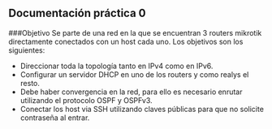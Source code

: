 ## Documentación práctica 0
###Objetivo
Se parte de una red en la que se encuentran 3 routers mikrotik directamente conectados con un host cada uno.
Los objetivos son los siguientes:
- Direccionar toda la topología tanto en IPv4 como en IPv6.
- Configurar un servidor DHCP en uno de los routers y como realys el resto.
- Debe haber convergencia en la red, para ello es necesario enrutar utilizando el protocolo OSPF y OSPFv3.
- Conectar los host via SSH utilizando claves públicas para que no solicite contraseña al entrar.